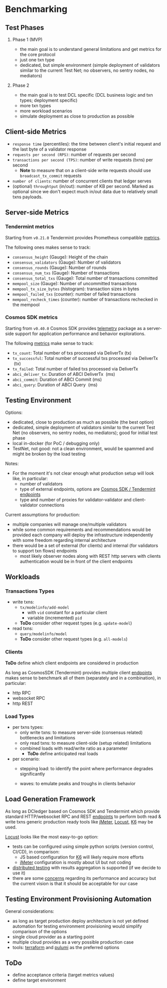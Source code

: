 # Benchmarking

## Test Phases

1. Phase 1 (MVP)
   - the main goal is to understand general limitations and get metrics for the core protocol 
   - just one txn type 
   - dedicated, but simple environment (simple deployment of validators similar to the current Test Net; no observers, no sentry nodes, no mediators)

2. Phase 2
   - the main goal is to test DCL specific (DCL business logic and txn types; deployment specific)  
   - more txn types  
   - more workload scenarios 
   - simulate deployment as close to production as possible


## Client-side Metrics

*   `response time` (percentiles): the time between client's initial request and the last byte of a validator response
*   `requests per second (RPS)`: number of requests per second
*   `transactions per second (TPS)`: number of write requests (txns) per second
    *   **Note** to measure that on a client-side write requests should use `broadcast_tx_commit` requests
*   `number of clients`: number of concurrent clients that ledger serves
*   (optional) `throughtput` (in/out): number of KB per second. Marked as optional since we don't expect much in/out data due to relatively small txns payloads.

## Server-side Metrics

### Tendermint metrics

Starting from `v0.21.0` Tendermint provides Prometheus compatible [metrics](https://docs.tendermint.com/v0.35/nodes/metrics.html#metrics).

The following ones makes sense to track:

*   `consensus_height` (Gauge): Height of the chain
*   `consensus_validators` (Gauge): Number of validators
*   `consensus_rounds` (Gauge): Number of rounds
*   `consensus_num_txs` (Gauge): Number of transactions
*   `consensus_total_txs` (Gauge): Total number of transactions committed
*   `mempool_size` (Gauge): Number of uncommitted transactions
*   `mempool_tx_size_bytes` (histogram): transaction sizes in bytes
*   `mempool_failed_txs` (counter): number of failed transactions
*   `mempool_recheck_times` (counter): number of transactions rechecked in the mempool

### Cosmos SDK metrics

Starting from `v0.40.0` Cosmos SDK provides [telemetry](https://docs.cosmos.network/master/core/telemetry.html) package as a server-side support for application performance and behavior explorations.

The following [metrics](https://docs.cosmos.network/master/core/telemetry.html#supported-metrics) make sense to track:

*   `tx_count`: Total number of txs processed via DeliverTx (tx)
*   `tx_successful`: Total number of successful txs processed via DeliverTx  (tx)
*   `tx_failed`: Total number of failed txs processed via DeliverTx
*   `abci_deliver_tx`: Duration of ABCI DeliverTx  (ms)
*   `abci_commit`: Duration of ABCI Commit (ms)
*   `abci_query`: Duration of ABCI Query  (ms)

## Testing Environment

Options:

* dedicated, close to production as much as possible (the best option)
* dedicated, simple deployment of validators similar to the current Test Net (no observers, no sentry nodes, no mediators);
  good for initial test phase 
* local in-docker (for PoC / debugging only)
* TestNet, not good: not a clean environment, would be spammed and might be broken by the load testing

Notes:

*   For the moment it's not clear enough what production setup will look like, in particular:
    *   number of validators
    *   type of external endpoints, options are [Cosmos SDK / Tendermint endpoints](https://docs.cosmos.network/master/core/grpc_rest.html)
    *   type and number of proxies for validator-validator and client-validator connections

Current assumptions for production:

*   multiple companies will manage one/multiple validators
*   while some common requirements and recommendations would be provided each company will deploy the infrastructure independently with some freedom regarding internal architecture
*   there would be a set of external (for clients) and internal (for validators to support txn flows) endpoints
    *   most likely observer nodes along with REST http servers with clients authentication would be in front of the client endpoints

## Workloads

### Transactions Types

*   write txns:
    *   `tx/modelinfo/add-model`
        *   with `vid` constant for a particular client
        *   variable (incremented) `pid`
    *   **ToDo** consider other request types (e.g. `update-model`)
*   read txns:
    *   `query/modelinfo/model`
    *   **ToDo** consider other request types (e.g. `all-models`)

### Clients

**ToDo** define which client endpoints are considered in production

As long as CosmosSDK (Tendermint) provides multiple client [endpoints](https://docs.cosmos.network/master/core/grpc_rest.html) makes sense to benchmark all of them (separately and in a combination), in particular:

*   http RPC
*   websocket RPC
*   http REST

### Load Types

*   per txns types:
    *   only write txns: to measure server-side (consensus related) bottlenecks and limitations
    *   only read txns: to measure client-side (setup related) limitations
    *   combined loads with read/write ratio as a parameter
        *   **ToDo** define anticipated real loads
*   per scenario:
    *   stepping load: to identify the point where performance degrades significantly

    *   waves: to emulate peaks and troughs in clients behavior

## Load Generation Framework

As long as DCledger based on Cosmos SDK and Tendermint which provide standard HTTP/websocket RPC and REST  [endpoints](https://docs.cosmos.network/master/core/grpc_rest.html) to perform both read & write txns generic production ready tools like [jMeter](https://jmeter.apache.org/), [Locust](https://locust.io/), [K6](https://k6.io/) may be used.

[Locust](https://locust.io/) looks like the most easy-to-go option:

*   tests can be configured using simple python scripts (version control, CI/CD), in comparison:
    *   JS based configuration for [K6](https://k6.io/) will likely require more efforts
    *   [jMeter](https://jmeter.apache.org/) configuration is mostly about UI but not coding
*   [distributed testing](http://docs.locust.io/en/stable/running-distributed.html) with results aggregation is supported (if we decide to use it)
*   there are some [concerns](https://k6.io/blog/comparing-best-open-source-load-testing-tools/) regarding its performance and accuracy but the current vision is that it should be acceptable for our case

## Testing Environment Provisioning Automation

General considerations:

*   as long as target production deploy architecture is not yet defined automation for testing environment provisioning would simplify comparison of the options
*   single cloud provider as a starting point
*   multiple cloud provides as a very possible production case
*   tools: [terraform](https://www.terraform.io/) and [pulumi](https://www.pulumi.com/) as the preferred options

## ToDo

*   define acceptance criteria (target metrics values)
*   define target environment
